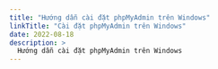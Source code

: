 ```yaml
---
title: "Hướng dẫn cài đặt phpMyAdmin trên Windows"
linkTitle: "Cài đặt phpMyAdmin trên Windows"
date: 2022-08-18
description: >
  Hướng dẫn cài đặt phpMyAdmin trên Windows
---
```

